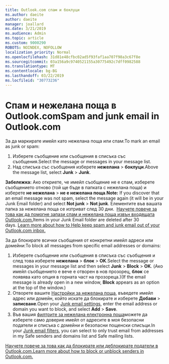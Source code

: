 ```yaml
---
title: Outlook.com спам и боклуци
ms.author: daeite
author: daeite
manager: joallard
ms.date: 3/21/2019
ms.audience: Admin
ms.topic: article
ms.custom: 9000290
ROBOTS: NOINDEX, NOFOLLOW
localization_priority: Normal
ms.openlocfilehash: 31d81e48cfbc02ad5f93faf1aa707f98a3c67f8e
ms.sourcegitcommit: 03a156a9c9740521155a30775492c7dff0982588
ms.translationtype: MT
ms.contentlocale: bg-BG
ms.lasthandoff: 03/22/2019
ms.locfileid: "30773236"
---
```

# <a name="spam-and-junk-email-in-outlookcom"></a><span data-ttu-id="dffa0-102">Спам и нежелана поща в Outlook.com</span><span class="sxs-lookup"><span data-stu-id="dffa0-102">Spam and junk email in Outlook.com</span></span>

<span data-ttu-id="dffa0-103">За да маркирате имейл като нежелана поща или спам:</span><span class="sxs-lookup"><span data-stu-id="dffa0-103">To mark an email as junk or spam:</span></span>

1. <span data-ttu-id="dffa0-104">Изберете съобщение или съобщения в списъка със съобщения.</span><span class="sxs-lookup"><span data-stu-id="dffa0-104">Select the message or messages in your message list.</span></span>
1. <span data-ttu-id="dffa0-105">Над списъка със съобщения изберете **нежелана** > **боклуци**.</span><span class="sxs-lookup"><span data-stu-id="dffa0-105">Above the message list, select **Junk** > **Junk**.</span></span>

<span data-ttu-id="dffa0-106">**Забележка:** Ако откриете, че имейл съобщение не е спам, изберете съобщението отново (той ще бъде в папката с нежелана поща) и изберете **не нежелана** > **не е нежелана поща**.</span><span class="sxs-lookup"><span data-stu-id="dffa0-106">**Note:** If you discover that an email message was not spam, select the message again (it will be in your Junk Email folder) and select **Not junk** > **Not junk**.</span></span> <span data-ttu-id="dffa0-107">Елементите във вашата папка за нежелана поща се изтриват след 30 дни.  [Научете повече за това как да помогне запази спам и нежелана поща извън входящата Outlook.com.](https://support.office.com/article/a3ece97b-82f8-4a5e-9ac3-e92fa6427ae4)</span><span class="sxs-lookup"><span data-stu-id="dffa0-107">Items in your Junk Email folder are deleted after 30 days. [Learn more about how to Help keep spam and junk email out of your Outlook.com inbox.](https://support.office.com/article/a3ece97b-82f8-4a5e-9ac3-e92fa6427ae4)</span></span>

<span data-ttu-id="dffa0-108">За да блокирате всички съобщения от конкретни имейл адреси или домейни:</span><span class="sxs-lookup"><span data-stu-id="dffa0-108">To block all messages from specific email addresses or domains:</span></span>

1. <span data-ttu-id="dffa0-109">Изберете съобщение или съобщения в списъка със съобщения и след това изберете **нежелана** > **блок** > **OK**.</span><span class="sxs-lookup"><span data-stu-id="dffa0-109">Select the message or messages in your message list and then select **Junk** > **Block** > **OK**.</span></span> <span data-ttu-id="dffa0-110">(Ако имейл съобщението е вече е отворен в нов прозорец, **блок** се появява като опция в горната част на прозореца.)</span><span class="sxs-lookup"><span data-stu-id="dffa0-110">(If the email message is already open in a new window, **Block** appears as an option at the top of the window.)</span></span>
1. <span data-ttu-id="dffa0-111">Отворете вашите [Настройки за нежелана поща](https://outlook.live.com/mail/options/mail/junkEmail/blockedSendersAndDomainsV2), въведете имейл адрес или домейн, който искате да блокирате и изберете **Добави** > **записване**.</span><span class="sxs-lookup"><span data-stu-id="dffa0-111">Open your [Junk email settings](https://outlook.live.com/mail/options/mail/junkEmail/blockedSendersAndDomainsV2), enter the email address or domain you want to block, and select **Add** > **Save**.</span></span>
1. <span data-ttu-id="dffa0-112">Във вашия [филтрите за нежелана електронна поща](https://outlook.live.com/mail/options/mail/junkEmail/filtersOption)можете да изберете само доверие имейл от адресите в моя безопасни податели и списъка с домейни и безопасни пощенски списъци.</span><span class="sxs-lookup"><span data-stu-id="dffa0-112">In your [Junk email filters](https://outlook.live.com/mail/options/mail/junkEmail/filtersOption), you can select to only trust email from addresses in my Safe senders and domains list and Safe mailing lists.</span></span>

[<span data-ttu-id="dffa0-113">Научете повече за това как да блокирате или деблокирате податели в Outlook.com.</span><span class="sxs-lookup"><span data-stu-id="dffa0-113">Learn more about how to block or unblock senders in Outlook.com.</span></span>](https://support.office.com/article/afba1c94-77bb-4f50-8b85-057cf52f4d5e)